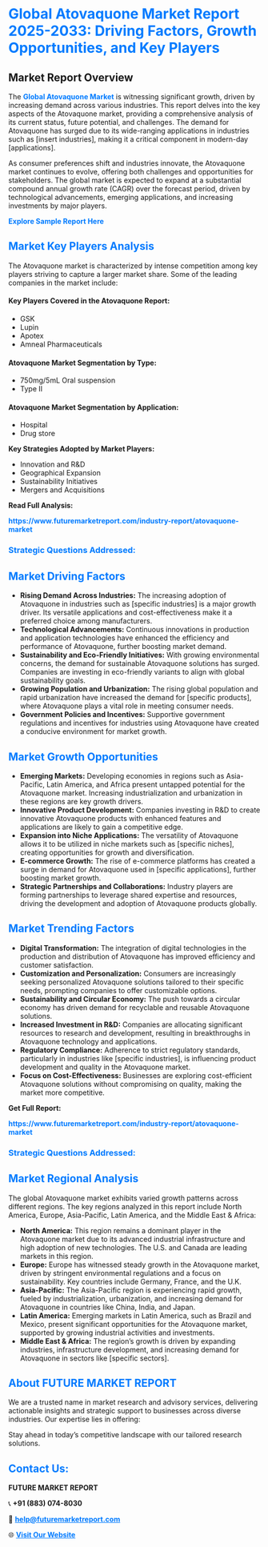 <h1 style="color: #007BFF;">Global Atovaquone Market Report 2025-2033: Driving Factors, Growth Opportunities, and Key Players</h1>

<section id="overview">
<h2>Market Report Overview</h2>
<p>The <a href="https://www.futuremarketreport.com/industry-report/atovaquone-market" style="color: #007BFF; text-decoration: none;"><strong>Global Atovaquone Market</strong></a> is witnessing significant growth, driven by increasing demand across various industries. This report delves into the key aspects of the Atovaquone market, providing a comprehensive analysis of its current status, future potential, and challenges. The demand for Atovaquone has surged due to its wide-ranging applications in industries such as [insert industries], making it a critical component in modern-day [applications].</p>
<p>As consumer preferences shift and industries innovate, the Atovaquone market continues to evolve, offering both challenges and opportunities for stakeholders. The global market is expected to expand at a substantial compound annual growth rate (CAGR) over the forecast period, driven by technological advancements, emerging applications, and increasing investments by major players.</p>
</section>

<section id="overview">
<p><a href="https://www.futuremarketreport.com/request-sample/reportId=92564" style="color: #007BFF; text-decoration: none;"><strong>Explore Sample Report Here</strong></a></p>
</section>

<section id="key-players">
<h2 style="color: #007BFF;">Market Key Players Analysis</h2>
<p>The Atovaquone market is characterized by intense competition among key players striving to capture a larger market share. Some of the leading companies in the market include:</p>
<h4>Key Players Covered in the Atovaquone Report:</h4>
<ul><li>GSK</li><li>Lupin</li><li>Apotex</li><li>Amneal Pharmaceuticals</li></ul>
<h4>Atovaquone Market Segmentation by Type:</h4>
<ul><li>750mg/5mL Oral suspension</li><li>Type II</li></ul>

<h4>Atovaquone Market Segmentation by Application:</h4>
<ul><li>Hospital</li><li>Drug store</li></ul>
<p><strong>Key Strategies Adopted by Market Players:</strong></p>
<ul>
<li>Innovation and R&D</li>
<li>Geographical Expansion</li>
<li>Sustainability Initiatives</li>
<li>Mergers and Acquisitions</li>
</ul>
</section>

<section>
<p><strong>Read Full Analysis: </strong></p><a href="https://www.futuremarketreport.com/industry-report/atovaquone-market" style="color: #007BFF; text-decoration: none;"><strong>https://www.futuremarketreport.com/industry-report/atovaquone-market</strong></a>
<h3 style="color: #007BFF;">Strategic Questions Addressed:</h3>
</section>

<section id="driving-factors">
<h2 style="color: #007BFF;">Market Driving Factors</h2>
<ul>
<li><strong>Rising Demand Across Industries:</strong> The increasing adoption of Atovaquone in industries such as [specific industries] is a major growth driver. Its versatile applications and cost-effectiveness make it a preferred choice among manufacturers.</li>
<li><strong>Technological Advancements:</strong> Continuous innovations in production and application technologies have enhanced the efficiency and performance of Atovaquone, further boosting market demand.</li>
<li><strong>Sustainability and Eco-Friendly Initiatives:</strong> With growing environmental concerns, the demand for sustainable Atovaquone solutions has surged. Companies are investing in eco-friendly variants to align with global sustainability goals.</li>
<li><strong>Growing Population and Urbanization:</strong> The rising global population and rapid urbanization have increased the demand for [specific products], where Atovaquone plays a vital role in meeting consumer needs.</li>
<li><strong>Government Policies and Incentives:</strong> Supportive government regulations and incentives for industries using Atovaquone have created a conducive environment for market growth.</li>
</ul>
</section>

<section id="growth-opportunities">
<h2 style="color: #007BFF;">Market Growth Opportunities</h2>
<ul>
<li><strong>Emerging Markets:</strong> Developing economies in regions such as Asia-Pacific, Latin America, and Africa present untapped potential for the Atovaquone market. Increasing industrialization and urbanization in these regions are key growth drivers.</li>
<li><strong>Innovative Product Development:</strong> Companies investing in R&D to create innovative Atovaquone products with enhanced features and applications are likely to gain a competitive edge.</li>
<li><strong>Expansion into Niche Applications:</strong> The versatility of Atovaquone allows it to be utilized in niche markets such as [specific niches], creating opportunities for growth and diversification.</li>
<li><strong>E-commerce Growth:</strong> The rise of e-commerce platforms has created a surge in demand for Atovaquone used in [specific applications], further boosting market growth.</li>
<li><strong>Strategic Partnerships and Collaborations:</strong> Industry players are forming partnerships to leverage shared expertise and resources, driving the development and adoption of Atovaquone products globally.</li>
</ul>
</section>

<section id="trending-factors">
<h2 style="color: #007BFF;">Market Trending Factors</h2>
<ul>
<li><strong>Digital Transformation:</strong> The integration of digital technologies in the production and distribution of Atovaquone has improved efficiency and customer satisfaction.</li>
<li><strong>Customization and Personalization:</strong> Consumers are increasingly seeking personalized Atovaquone solutions tailored to their specific needs, prompting companies to offer customizable options.</li>
<li><strong>Sustainability and Circular Economy:</strong> The push towards a circular economy has driven demand for recyclable and reusable Atovaquone solutions.</li>
<li><strong>Increased Investment in R&D:</strong> Companies are allocating significant resources to research and development, resulting in breakthroughs in Atovaquone technology and applications.</li>
<li><strong>Regulatory Compliance:</strong> Adherence to strict regulatory standards, particularly in industries like [specific industries], is influencing product development and quality in the Atovaquone market.</li>
<li><strong>Focus on Cost-Effectiveness:</strong> Businesses are exploring cost-efficient Atovaquone solutions without compromising on quality, making the market more competitive.</li>
</ul>
</section>

<section>
<p><strong>Get Full Report: </strong></p><a href="https://www.futuremarketreport.com/industry-report/atovaquone-market" style="color: #007BFF; text-decoration: none;"><strong>https://www.futuremarketreport.com/industry-report/atovaquone-market</strong></a>
<h3 style="color: #007BFF;">Strategic Questions Addressed:</h3>
</section>


<section id="regional-analysis">
<h2 style="color: #007BFF;">Market Regional Analysis</h2>
<p>The global Atovaquone market exhibits varied growth patterns across different regions. The key regions analyzed in this report include North America, Europe, Asia-Pacific, Latin America, and the Middle East & Africa:</p>
<ul>
<li><strong>North America:</strong> This region remains a dominant player in the Atovaquone market due to its advanced industrial infrastructure and high adoption of new technologies. The U.S. and Canada are leading markets in this region.</li>
<li><strong>Europe:</strong> Europe has witnessed steady growth in the Atovaquone market, driven by stringent environmental regulations and a focus on sustainability. Key countries include Germany, France, and the U.K.</li>
<li><strong>Asia-Pacific:</strong> The Asia-Pacific region is experiencing rapid growth, fueled by industrialization, urbanization, and increasing demand for Atovaquone in countries like China, India, and Japan.</li>
<li><strong>Latin America:</strong> Emerging markets in Latin America, such as Brazil and Mexico, present significant opportunities for the Atovaquone market, supported by growing industrial activities and investments.</li>
<li><strong>Middle East & Africa:</strong> The region’s growth is driven by expanding industries, infrastructure development, and increasing demand for Atovaquone in sectors like [specific sectors].</li>
</ul>
</section>

<footer>
<h2 style="color: #007BFF;">About FUTURE MARKET REPORT</h2>
<p>We are a trusted name in market research and advisory services, delivering actionable insights and strategic support to businesses across diverse industries. Our expertise lies in offering:</p>

<p>Stay ahead in today’s competitive landscape with our tailored research solutions.</p>

<h2 style="color: #007BFF;">Contact Us:</h2>
<p><strong>FUTURE MARKET REPORT</strong></p>
<p>📞 <strong>+91 (883) 074-8030</strong></p>
<p>📧 <strong><a href="mailto:help@futuremarketreport.com" style="color: #007BFF;">help@futuremarketreport.com</a></strong></p>
<p>🌐 <strong><a href="https://www.futuremarketreport.com/" style="color: #007BFF;">Visit Our Website</a></strong></p>
</footer>
